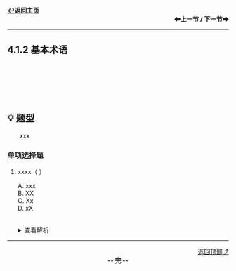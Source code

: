 <a name="top"></a>
<div align="left">
    <a href="/README.md"><b>↩返回主页</b></a>
</div>
<div align="right">
    <b>
    <a href="4.1.1%20树的定义.md">⬅上一节 </a>
    /
    <a href="4.1.3%20树的性质.md"> 下一节➡</a>
    </b>
</div>
<hr>

## 4.1.2 基本术语

<br>

&emsp;&emsp;

<br>

## 💡 题型

&emsp;&emsp;xxx

### 单项选择题

1. xxxx（ ）

    A. xxx<br>
    B. XX<br>
    C. Xx<br>
    D. xX<br><br>
    <details>
    <summary>查看解析</summary>
    <p>答案：x</p>
    </details>

<hr>

<div align="right">
    <a href="#top">返回顶部⤴</a>
</div>

<div align="center">
    <b>-- 完 --</b>
</div>